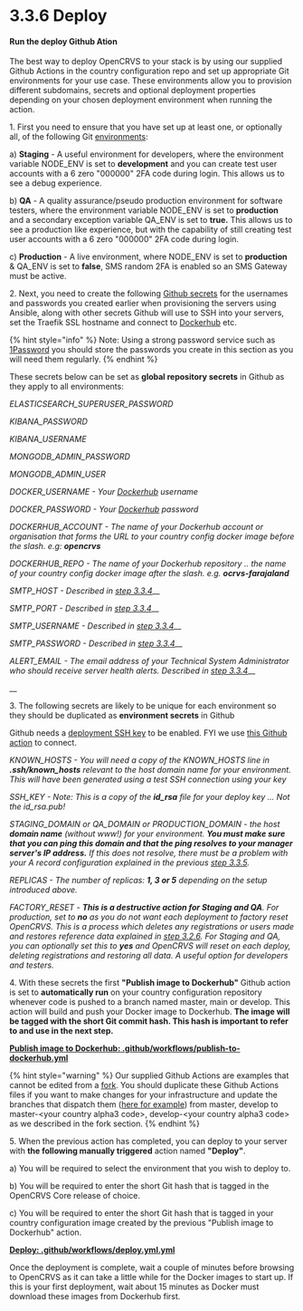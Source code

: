 # 3.3.6 Deploy

#### Run the deploy Github Ation

The best way to deploy OpenCRVS to your stack is by using our supplied Github Actions in the country configuration repo and set up appropriate Git environments for your use case.  These environments allow you to provision different subdomains, secrets and optional deployment properties depending on your chosen deployment environment when running the action.



1\.  First you need to ensure that you have set up at least one, or optionally all, of the following Git [environments](https://docs.github.com/en/actions/deployment/targeting-different-environments/using-environments-for-deployment):

a) **Staging** - A useful environment for developers, where the environment variable NODE\_ENV is set to **development** and you can create test user accounts with a 6 zero "000000" 2FA code during login.  This allows us to see a debug experience.

b) **QA** - A quality assurance/pseudo production environment for software testers, where the environment variable NODE\_ENV is set to **production** and a secondary exception variable QA\_ENV is set to **true.**  This allows us to see a production like experience, but with the capability of still creating test user accounts with a 6 zero "000000" 2FA code during login.

c) **Production** - A live environment, where NODE\_ENV is set to **production** & QA\_ENV is set to **false**, SMS random 2FA is enabled so an SMS Gateway must be active.



2\.  Next, you need to create the following [Github secrets](https://docs.github.com/en/codespaces/managing-codespaces-for-your-organization/managing-encrypted-secrets-for-your-repository-and-organization-for-codespaces) for the usernames and passwords you created earlier when provisioning the servers using Ansible, along with other secrets Github will use to SSH into your servers, set the Traefik SSL hostname and connect to [Dockerhub](https://hub.docker.com/) etc.

{% hint style="info" %}
Note: Using a strong password service such as [1Password](https://1password.com/) you should store the passwords you create in this section as you will need them regularly.
{% endhint %}

These secrets below can be set as **global repository secrets** in Github as they apply to all environments:

_ELASTICSEARCH\_SUPERUSER\_PASSWORD_

_KIBANA\_PASSWORD_

_KIBANA\_USERNAME_

_MONGODB\_ADMIN\_PASSWORD_

_MONGODB\_ADMIN\_USER_

_DOCKER\_USERNAME - Your_ [_Dockerhub_](https://hub.docker.com/) _username_

_DOCKER\_PASSWORD - Your_ [_Dockerhub_](https://hub.docker.com/) _password_

_DOCKERHUB\_ACCOUNT - The name of your Dockerhub account or organisation that forms the URL to your country config docker image before the slash. e.g: **opencrvs**_

_DOCKERHUB\_REPO - The name of your Dockerhub repository .. the name of your country config docker image after the slash. e.g. **ocrvs-farajaland**_

_SMTP\_HOST - Described in_ [_step 3.3.4_](3.3.4-set-up-an-smtp-server-for-opencrvs-monitoring-alerts.md)__

_SMTP\_PORT - Described in_ [_step 3.3.4_](3.3.4-set-up-an-smtp-server-for-opencrvs-monitoring-alerts.md)__

_SMTP\_USERNAME - Described in_ [_step 3.3.4_](3.3.4-set-up-an-smtp-server-for-opencrvs-monitoring-alerts.md)__

_SMTP\_PASSWORD - Described in_ [_step 3.3.4_](3.3.4-set-up-an-smtp-server-for-opencrvs-monitoring-alerts.md)__

_ALERT\_EMAIL - The email address of your Technical System Administrator who should receive server health alerts.  Described in_ [_step 3.3.4_](3.3.4-set-up-an-smtp-server-for-opencrvs-monitoring-alerts.md)__

__

3\.  The following secrets are likely to be unique for each environment so they should be duplicated as **environment secrets** in Github

Github needs a [deployment SSH key](https://docs.github.com/en/developers/overview/managing-deploy-keys) to be enabled. FYI we use [this Github action](https://github.com/shimataro/ssh-key-action) to connect.

_KNOWN\_HOSTS - You will need a copy of the KNOWN\_HOSTS line in **.ssh/known\_hosts** relevant to the host domain name for your environment. This will have been generated using a test SSH connection using your key_&#x20;

_SSH\_KEY - Note: This is a copy of the **id\_rsa** file for your deploy key ... Not the id\_rsa.pub!_&#x20;

_STAGING\_DOMAIN or QA\_DOMAIN or PRODUCTION\_DOMAIN - the host **domain name** (without www!) for your environment. **You must make sure that you can ping this domain and that the ping resolves to your manager server's IP address.** If this does not resolve, there must be a problem with your A record configuration explained in the previous_ [_step 3.3.5_](3.3.5-setup-dns-a-records.md)_._&#x20;

_REPLICAS - The number of replicas: **1, 3 or 5** depending on the setup introduced above._&#x20;

_FACTORY\_RESET - **This is a destructive action for Staging and QA**. For production, set to **no** as you do not want each deployment to factory reset OpenCRVS. This is a process which deletes any registrations or users made and restores reference data explained in_ [_step 3.2.6_](../3.2-set-up-your-own-country-configuration/3.2.6-create-factory-reset-backups-for-development.md)_. For Staging and QA, you can optionally set this to **yes** and OpenCRVS will reset on each deploy, deleting registrations and restoring all data. A useful option for developers and testers._

4\.  With these secrets the first **"Publish image to Dockerhub"** Github action is set to **automatically run** on your country configuration repository whenever code is pushed to a branch named master, main or develop. This action will build and push your Docker image to Dockerhub. **The image will be tagged with the short Git commit hash. This hash is important to refer to and use in the next step.**

****[**Publish image to Dockerhub: .github/workflows/publish-to-dockerhub.yml**](https://github.com/opencrvs/opencrvs-farajaland/blob/develop/.github/workflows/publish-to-dockerhub.yml)****

{% hint style="warning" %}
Our supplied Github Actions are examples that cannot be edited from a [fork](https://github.blog/2020-08-03-github-actions-improvements-for-fork-and-pull-request-workflows/).  You should duplicate these Github Actions files if you want to make changes for your infrastructure and update the branches that dispatch them ([here for example](https://github.com/opencrvs/opencrvs-farajaland/blob/master/.github/workflows/publish-to-dockerhub.yml#L5)) from master, develop to master-\<your country alpha3 code>, develop-\<your country alpha3 code> as we described in the fork section.
{% endhint %}



5\.  When the previous action has completed, you can deploy to your server with **the following manually triggered** action named **"Deploy"**.

a) You will be required to select the environment that you wish to deploy to.&#x20;

b) You will be required to enter the short Git hash that is tagged in the OpenCRVS Core release of choice.

c) You will be required to enter the short Git hash that is tagged in your country configuration image created by the previous "Publish image to Dockerhub" action.

****[**Deploy: .github/workflows/deploy.yml.yml**](https://github.com/opencrvs/opencrvs-farajaland/blob/develop/.github/workflows/deploy.yml)****

Once the deployment is complete, wait a couple of minutes before browsing to OpenCRVS as it can take a little while for the Docker images to start up. If this is your first deployment, wait about 15 minutes as Docker must download these images from Dockerhub first.
